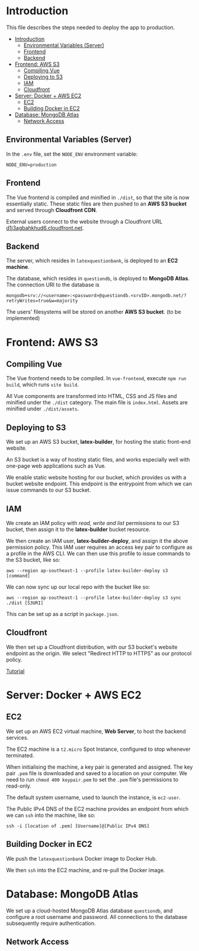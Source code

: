 # Introduction

This file describes the steps needed to deploy the app to production.

- [Introduction](#introduction)
  - [Environmental Variables (Server)](#environmental-variables-server)
  - [Frontend](#frontend)
  - [Backend](#backend)
- [Frontend: AWS S3](#frontend-aws-s3)
  - [Compiling Vue](#compiling-vue)
  - [Deploying to S3](#deploying-to-s3)
  - [IAM](#iam)
  - [Cloudfront](#cloudfront)
- [Server: Docker + AWS EC2](#server-docker--aws-ec2)
  - [EC2](#ec2)
  - [Building Docker in EC2](#building-docker-in-ec2)
- [Database: MongoDB Atlas](#database-mongodb-atlas)
  - [Network Access](#network-access)

## Environmental Variables (Server)

In the `.env` file, set the `NODE_ENV` environment variable:
```
NODE_ENV=production
```

## Frontend

The Vue frontend is compiled and minified in `./dist`, so that the site is now essentially static. These static files are then pushed to an **AWS S3 bucket** and served through **Cloudfront CDN**.

External users connect to the website through a Cloudfront URL [d1j3agbahkhud6.cloudfront.net](d1j3agbahkhud6.cloudfront.net).

## Backend

The server, which resides in `latexquestionbank`, is deployed to an **EC2 machine**.

The database, which resides in `questiondb`, is deployed to **MongoDB Atlas**. The connection URI to the database is
```
mongodb+srv://<username>:<password>@questiondb.<srvID>.mongodb.net/?retryWrites=true&w=majority
```

The users' filesystems will be stored on another **AWS S3 bucket**. (to be implemented)



# Frontend: AWS S3

## Compiling Vue

The Vue frontend needs to be compiled. In `vue-frontend`, execute `npm run build`, which runs `vite build`.

All Vue components are transformed into HTML, CSS and JS files and minified under the `./dist` category. The main file is `index.html`. Assets are minified under `./dist/assets`.

## Deploying to S3

We set up an AWS S3 bucket, **latex-builder**, for hosting the static front-end website.

An S3 bucket is a way of hosting static files, and works especially well with one-page web applications such as Vue.

We enable static website hosting for our bucket, which provides us with a bucket website endpoint. This endpoint is the entrypoint from which we can issue commands to our S3 bucket.

## IAM

We create an IAM policy with _read, write and list_ permissions to our S3 bucket, then assign it to the **latex-builder** bucket resource.

We then create an IAM user, **latex-builder-deploy**, and assign it the above permission policy. This IAM user requires an access key pair to configure as a profile in the AWS CLI. We can then use this profile to issue commands to the S3 bucket, like so:
```
aws --region ap-southeast-1 --profile latex-builder-deploy s3 [command]
```
We can now sync up our local repo with the bucket like so:
```
aws --region ap-southeast-1 --profile latex-builder-deploy s3 sync ./dist [S3URI]
```
This can be set up as a script in `package.json`.

## Cloudfront

We then set up a Cloudfront distribution, with our S3 bucket's website endpoint as the origin. We select "Redirect HTTP to HTTPS" as our protocol policy.

[Tutorial](https://levelup.gitconnected.com/deploying-vue-js-to-aws-with-https-and-a-custom-domain-name-3ae1f79fe188)

# Server: Docker + AWS EC2

## EC2

We set up an AWS EC2 virtual machine, **Web Server**, to host the backend services.

The EC2 machine is a `t2.micro` Spot Instance, configured to stop whenever terminated.

When initialising the machine, a key pair is generated and assigned. The key pair `.pem` file is downloaded and saved to a location on your computer. We need to run `chmod 400 keypair.pem` to set the `.pem` file's permissions to read-only.

The default system username, used to launch the instance, is `ec2-user`. 

The Public IPv4 DNS of the EC2 machine provides an endpoint from which we can `ssh` into the machine, like so:
```
ssh -i [location of .pem] [Username]@[Public IPv4 DNS]
```

## Building Docker in EC2

We push the `latexquestionbank` Docker image to Docker Hub.

We then `ssh` into the EC2 machine, and re-pull the Docker image.

# Database: MongoDB Atlas

We set up a cloud-hosted MongoDB Atlas database `questiondb`, and configure a root username and password. All connections to the database subsequently require authentication.

## Network Access

